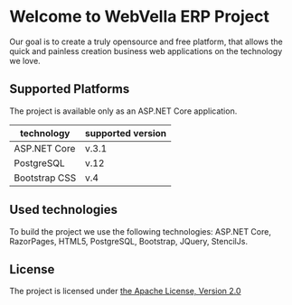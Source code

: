 ﻿<!--{"sort_order":1, "name": "overview", "label": "Overview"}-->
# Welcome to WebVella ERP Project

Our goal is to create a truly opensource and free platform, that allows the quick and painless creation business web applications on the technology we love. 

## Supported Platforms

The project is available only as an ASP.NET Core application.

| technology | supported version |
|------------|-------------------|
| ASP.NET Core | v.3.1 |
| PostgreSQL | v.12 |
| Bootstrap CSS | v.4 |

## Used technologies

To build the project we use the following technologies: ASP.NET Core, RazorPages, HTML5, PostgreSQL, Bootstrap, JQuery, StencilJs.

## License

The project is licensed under [the Apache License, Version 2.0](http://www.apache.org/licenses/LICENSE-2.0)
